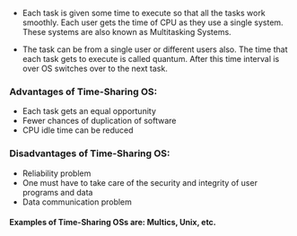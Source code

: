 + Each task is given some time to execute so that all the tasks work smoothly. Each user gets the time of CPU as they use a single system. These systems are also known as Multitasking Systems. 

+ The task can be from a single user or different users also. The time that each task gets to execute is called quantum. After this time interval is over OS switches over to the next task.

### Advantages of Time-Sharing OS:

+ Each task gets an equal opportunity
+ Fewer chances of duplication of software
+ CPU idle time can be reduced

### Disadvantages of Time-Sharing OS:

+ Reliability problem
+ One must have to take care of the security and integrity of user programs and data
+ Data communication problem

#### Examples of Time-Sharing OSs are: **Multics, Unix, etc.**